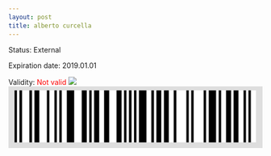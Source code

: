 ```yaml
---
layout: post
title: alberto curcella
---
```


Status: External

Expiration date: 2019.01.01

Validity: <font color="red"> Not valid</font> 
![](/members/img/alberto_curcella.png)
![](/members/img/bar.png)

